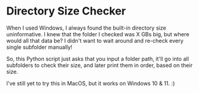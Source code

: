 # Directory Size Checker
When I used Windows, I always found the built-in directory size uninformative. I knew that the folder I checked was X GBs big, but where would all that data be? I didn't want to wait around and re-check every single subfolder manually! 

So, this Python script just asks that you input a folder path, it'll go into all subfolders to check their size, and later print them in order, based on their size.

I've still yet to try this in MacOS, but it works on Windows 10 & 11. :)
